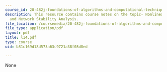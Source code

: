 ```yaml
---
course_id: 20-482j-foundations-of-algorithms-and-computational-techniques-in-systems-biology-spring-2006
description: This resource contains course notes on the topic- Nonlinear Dynamics
  and Network Stability Analysis.
file_location: /coursemedia/20-482j-foundations-of-algorithms-and-computational-techniques-in-systems-biology-spring-2006/b81c169d18d573a63c9721a38f08d8ed_l14.pdf
file_type: application/pdf
layout: pdf
title: l14.pdf
type: course
uid: b81c169d18d573a63c9721a38f08d8ed

---
```

None